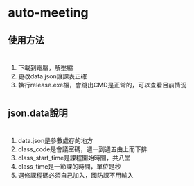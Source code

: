 # auto-meeting
## 使用方法
#
1. 下載到電腦，解壓縮
2. 更改data.json讓課表正確
3. 執行release.exe檔，會跳出CMD是正常的，可以查看目前情況

#
## json.data說明
#
1. data.json是參數處存的地方
2. class_code是會議室碼，週一到週五由上而下排
3. class_start_time是課程開始時間，共八堂
4. class_time是一節課的時間，單位是秒
5. 選修課程碼必須自己加入，國防課不用輸入